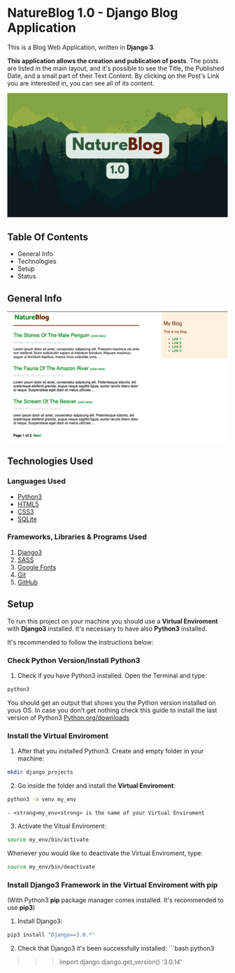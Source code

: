 # NatureBlog 1.0 - Django Blog Application

This is a Blog Web Application, written in <strong>Django 3</strong>. 

<strong>This application allows the creation and publication of posts</strong>. The posts are listed in the main layout, and it's possible to see the Title, the Published Date, and a small part of their Text Content. By clicking on the Post's Link you are interested in, you can see all of its content.

![Image-Intro-Webapp](images/image_intro.png)

 ## Table Of Contents

 * General Info
 * Technologies
 * Setup
 * Status
 
 ## General Info
 


![Image-Intro-Webapp](images/image_blog_layout1.png)

 ## Technologies Used

  ### Languages Used

  * [Python3](https://en.wikipedia.org/wiki/Python_(programming_language))
  * [HTML5](https://en.wikipedia.org/wiki/HTML5)
  * [CSS3](https://en.wikipedia.org/wiki/CSS#CSS_3)
  * [SQLite](https://en.wikipedia.org/wiki/SQLite)

  ### Frameworks, Libraries & Programs Used

  1. [Django3](https://en.wikipedia.org/wiki/Django_(web_framework))
  2. [SASS](https://en.wikipedia.org/wiki/Sass_(stylesheet_language))
  3. [Google Fonts](https://en.wikipedia.org/wiki/Google_Fonts)
  4. [Git](https://en.wikipedia.org/wiki/Git)
  5. [GitHub](https://en.wikipedia.org/wiki/GitHub)


 ## Setup

  To run this project on your machine you should use a <strong>Virtual Enviroment</strong> with <strong>Django3</strong> installed. It's necessary to have also <strong>Python3</strong> installed.

  It's recommended to follow the instructions below:
  
  ### Check Python Version/Install Python3

  1. Check if you have Python3 installed. Open the Terminal and type:
  ```bash
  python3
  ```

  You should get an output that shows you the Python version installed on yous OS. In case you don't get nothing check this guide to install the last version of Python3 [Python.org/downloads](https://www.python.org/downloads/)

  ### Install the Virtual Enviroment

  1. After that you installed Python3. Create and empty folder in your machine:
  ```bash
  mkdir django_projects
  ```

  2. Go inside the folder and install the <strong>Virtual Enviroment</strong>:
  ```bash
  python3 -m venv my_env
  ```  
    - <strong>my_env<strong> is the name of your Virtual Enviroment

  3. Activate the Vitual Enviroment:
  ```bash
  source my_env/bin/activate
  ``` 
  Whenever you would like to <strog>deactivate</strog> the Virtual Enviroment, type:
  ```bash
  source my_env/bin/deactivate
  ``` 

  ### Install Django3 Framework in the Virtual Enviroment with pip

  (With Python3 <strong>pip</strong> package manager comes installed. It's recommended to use <strong>pip3</strong>)

  1. Install Django3:
  ```bash
  pip3 install "Django==3.0.*"
  ```  

  2. Check that Django3 it's been successfully installed:
    ```bash
  python3
  >>> import django
  >>> django.get_version()
  '3.0.14'
  ``` 

  






